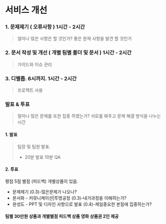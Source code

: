 # 서비스 개선

### 1. 문제제기 ( 오류사항 ) 1시간 - 2시간
> 얼마나 많은 사항은 할 것인가?
> 좋은 문제 사항을 발견 할 것인가 

### 2. 문서 작성 및 개선 ( 개별 팀별 폴더 및 문서 )  1시간 - 2시간
> 가이드와 이슈 관리

### 3. 디벨롭. 6시까지.  1시간 - 2시간
> 프로젝트 사용

### 발표 & 투표
> 얼마나 많은 문제를 또한 집중 하였는가?
> 서로를 봐주고 문제 해결 방식을 나누는 시간

#### 1. 발표
> 팀장 및 팀원 발표. 
> - 20분 발표 10분 QA


#### 2. 투표
평점 5점 별점 (피드백) 개별상품이 있음. 
- 문제제기 (0.3)-많은문제가 나오나?
- 문서화 - 커뮤니케이션|투명공정 (0.3)-내가과정을 이해하는가?
- 완성도 - PPT 및 디자인 사항으로 발표 (0.4)-제일중요한 본질에 집중하는가?
#### 팀별 30만원 상품과 개별별점 피드백 상품 영화 상품권 2인 제공
